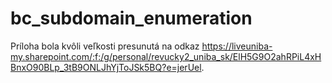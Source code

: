 # bc_subdomain_enumeration

Príloha bola kvôli veľkosti presunutá na odkaz https://liveuniba-my.sharepoint.com/:f:/g/personal/revucky2_uniba_sk/ElH5G9O2ahRPiL4xHBnxO90BLp_3tB9ONLJhYjToJSk5BQ?e=jerUel.
